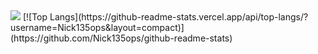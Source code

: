 <img src="https://github-readme-stats.vercel.app/api?username=Nick135ops&show_icons=true&theme=radical" />
[![Top Langs](https://github-readme-stats.vercel.app/api/top-langs/?username=Nick135ops&layout=compact)](https://github.com/Nick135ops/github-readme-stats)
